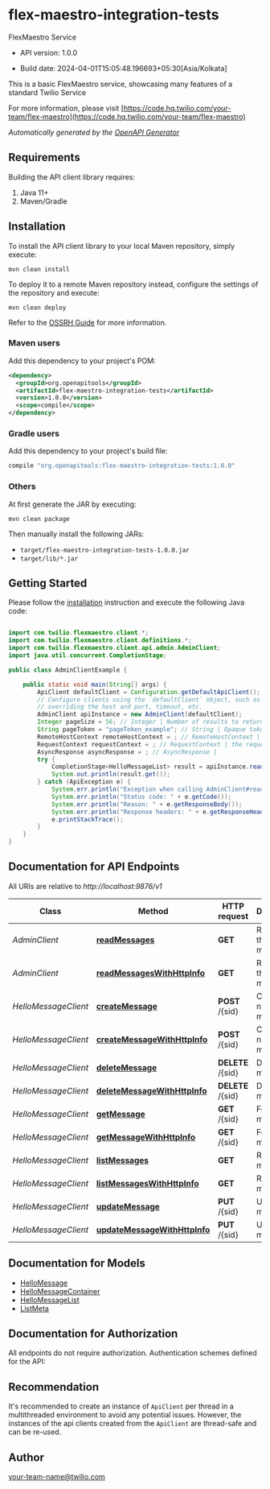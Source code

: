 # flex-maestro-integration-tests

FlexMaestro Service

- API version: 1.0.0

- Build date: 2024-04-01T15:05:48.196693+05:30[Asia/Kolkata]

This is a basic FlexMaestro service, showcasing many features of a standard Twilio Service

  For more information, please visit [https://code.hq.twilio.com/your-team/flex-maestro](https://code.hq.twilio.com/your-team/flex-maestro)

*Automatically generated by the [OpenAPI Generator](https://openapi-generator.tech)*

## Requirements

Building the API client library requires:

1. Java 11+
2. Maven/Gradle

## Installation

To install the API client library to your local Maven repository, simply execute:

```shell
mvn clean install
```

To deploy it to a remote Maven repository instead, configure the settings of the repository and execute:

```shell
mvn clean deploy
```

Refer to the [OSSRH Guide](http://central.sonatype.org/pages/ossrh-guide.html) for more information.

### Maven users

Add this dependency to your project's POM:

```xml
<dependency>
  <groupId>org.openapitools</groupId>
  <artifactId>flex-maestro-integration-tests</artifactId>
  <version>1.0.0</version>
  <scope>compile</scope>
</dependency>
```

### Gradle users

Add this dependency to your project's build file:

```groovy
compile "org.openapitools:flex-maestro-integration-tests:1.0.0"
```

### Others

At first generate the JAR by executing:

```shell
mvn clean package
```

Then manually install the following JARs:

- `target/flex-maestro-integration-tests-1.0.0.jar`
- `target/lib/*.jar`

## Getting Started

Please follow the [installation](#installation) instruction and execute the following Java code:

```java

import com.twilio.flexmaestro.client.*;
import com.twilio.flexmaestro.client.definitions.*;
import com.twilio.flexmaestro.client.api.admin.AdminClient;
import java.util.concurrent.CompletionStage;

public class AdminClientExample {

    public static void main(String[] args) {
        ApiClient defaultClient = Configuration.getDefaultApiClient();
        // Configure clients using the `defaultClient` object, such as
        // overriding the host and port, timeout, etc.
        AdminClient apiInstance = new AdminClient(defaultClient);
        Integer pageSize = 56; // Integer | Number of results to return at once
        String pageToken = "pageToken_example"; // String | Opaque token describing which page of results to return
        RemoteHostContext remoteHostContext = ; // RemoteHostContext | the authentication context
        RequestContext requestContext = ; // RequestContext | the request context
        AsyncResponse asyncResponse = ; // AsyncResponse | 
        try {
            CompletionStage<HelloMessageList> result = apiInstance.readMessages(pageSize, pageToken, remoteHostContext, requestContext, asyncResponse);
            System.out.println(result.get());
        } catch (ApiException e) {
            System.err.println("Exception when calling AdminClient#readMessages");
            System.err.println("Status code: " + e.getCode());
            System.err.println("Reason: " + e.getResponseBody());
            System.err.println("Response headers: " + e.getResponseHeaders());
            e.printStackTrace();
        }
    }
}

```

## Documentation for API Endpoints

All URIs are relative to *http://localhost:9876/v1*

Class | Method | HTTP request | Description
------------ | ------------- | ------------- | -------------
*AdminClient* | [**readMessages**](docs/AdminClient.md#readMessages) | **GET**  | Reads all the messages
*AdminClient* | [**readMessagesWithHttpInfo**](docs/AdminClient.md#readMessagesWithHttpInfo) | **GET**  | Reads all the messages
*HelloMessageClient* | [**createMessage**](docs/HelloMessageClient.md#createMessage) | **POST** /{sid} | Create a new message
*HelloMessageClient* | [**createMessageWithHttpInfo**](docs/HelloMessageClient.md#createMessageWithHttpInfo) | **POST** /{sid} | Create a new message
*HelloMessageClient* | [**deleteMessage**](docs/HelloMessageClient.md#deleteMessage) | **DELETE** /{sid} | Deletes a message
*HelloMessageClient* | [**deleteMessageWithHttpInfo**](docs/HelloMessageClient.md#deleteMessageWithHttpInfo) | **DELETE** /{sid} | Deletes a message
*HelloMessageClient* | [**getMessage**](docs/HelloMessageClient.md#getMessage) | **GET** /{sid} | Fetch a message
*HelloMessageClient* | [**getMessageWithHttpInfo**](docs/HelloMessageClient.md#getMessageWithHttpInfo) | **GET** /{sid} | Fetch a message
*HelloMessageClient* | [**listMessages**](docs/HelloMessageClient.md#listMessages) | **GET**  | Retrieves messages
*HelloMessageClient* | [**listMessagesWithHttpInfo**](docs/HelloMessageClient.md#listMessagesWithHttpInfo) | **GET**  | Retrieves messages
*HelloMessageClient* | [**updateMessage**](docs/HelloMessageClient.md#updateMessage) | **PUT** /{sid} | Update a message
*HelloMessageClient* | [**updateMessageWithHttpInfo**](docs/HelloMessageClient.md#updateMessageWithHttpInfo) | **PUT** /{sid} | Update a message


## Documentation for Models

 - [HelloMessage](docs/HelloMessage.md)
 - [HelloMessageContainer](docs/HelloMessageContainer.md)
 - [HelloMessageList](docs/HelloMessageList.md)
 - [ListMeta](docs/ListMeta.md)


## Documentation for Authorization

All endpoints do not require authorization.
Authentication schemes defined for the API:

## Recommendation

It's recommended to create an instance of `ApiClient` per thread in a multithreaded environment to avoid any potential issues.
However, the instances of the api clients created from the `ApiClient` are thread-safe and can be re-used.

## Author

your-team-name@twilio.com

